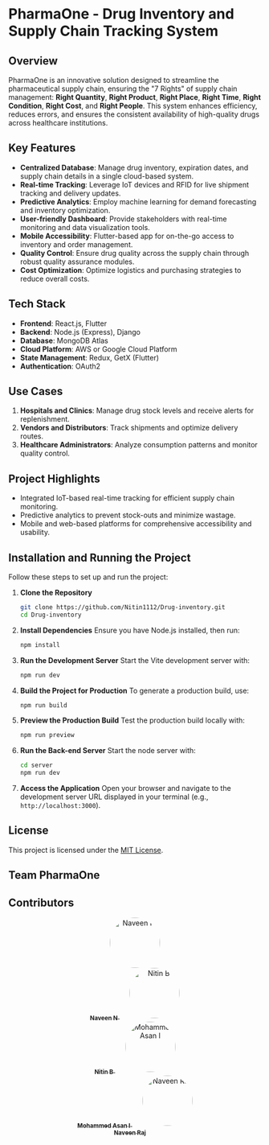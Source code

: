 # PharmaOne - Drug Inventory and Supply Chain Tracking System

## Overview
PharmaOne is an innovative solution designed to streamline the pharmaceutical supply chain, ensuring the "7 Rights" of supply chain management: **Right Quantity**, **Right Product**, **Right Place**, **Right Time**, **Right Condition**, **Right Cost**, and **Right People**. This system enhances efficiency, reduces errors, and ensures the consistent availability of high-quality drugs across healthcare institutions.

## Key Features
- **Centralized Database**: Manage drug inventory, expiration dates, and supply chain details in a single cloud-based system.
- **Real-time Tracking**: Leverage IoT devices and RFID for live shipment tracking and delivery updates.
- **Predictive Analytics**: Employ machine learning for demand forecasting and inventory optimization.
- **User-friendly Dashboard**: Provide stakeholders with real-time monitoring and data visualization tools.
- **Mobile Accessibility**: Flutter-based app for on-the-go access to inventory and order management.
- **Quality Control**: Ensure drug quality across the supply chain through robust quality assurance modules.
- **Cost Optimization**: Optimize logistics and purchasing strategies to reduce overall costs.

## Tech Stack
- **Frontend**: React.js, Flutter
- **Backend**: Node.js (Express), Django
- **Database**: MongoDB Atlas
- **Cloud Platform**: AWS or Google Cloud Platform
- **State Management**: Redux, GetX (Flutter)
- **Authentication**: OAuth2

## Use Cases
1. **Hospitals and Clinics**: Manage drug stock levels and receive alerts for replenishment.
2. **Vendors and Distributors**: Track shipments and optimize delivery routes.
3. **Healthcare Administrators**: Analyze consumption patterns and monitor quality control.

## Project Highlights
- Integrated IoT-based real-time tracking for efficient supply chain monitoring.
- Predictive analytics to prevent stock-outs and minimize wastage.
- Mobile and web-based platforms for comprehensive accessibility and usability.


## Installation and Running the Project

Follow these steps to set up and run the project:

1. **Clone the Repository**
   ```bash
   git clone https://github.com/Nitin1112/Drug-inventory.git
   cd Drug-inventory
   ```

2. **Install Dependencies**
   Ensure you have Node.js installed, then run:
    ```bash
    npm install
    ```

3. **Run the Development Server**
   Start the Vite development server with:
   ```bash
   npm run dev
   ```

4. **Build the Project for Production**
   To generate a production build, use:
   ```bash
   npm run build
   ```

5. **Preview the Production Build**
   Test the production build locally with:
   ```bash
   npm run preview
   ```

6. **Run the Back-end Server**
   Start the node server with:
   ```bash
   cd server
   npm run dev
   ```

7. **Access the Application**
   Open your browser and navigate to the development server URL displayed in your terminal (e.g., `http://localhost:3000`).

## License
This project is licensed under the [MIT License](LICENSE).

## Team PharmaOne

## Contributors

<div align="center">
  <a href="https://github.com/Navin82005">
    <img src="https://avatars.githubusercontent.com/Navin82005" width="100px" style="border-radius: 50%;" alt="Naveen N"/>
    <br />
    <sub><b>Naveen N</b></sub>
  </a>
  
  <a href="https://github.com/Nitin1112" style="margin: 0 20px;">
    <img src="https://avatars.githubusercontent.com/Nitin1112" width="100px" style="border-radius: 50%;" alt="Nitin B"/>
    <br />
    <sub><b>Nitin B</b></sub>
  </a>
  
  <a href="https://github.com/mohammedasan">
    <img src="https://avatars.githubusercontent.com/mohammedasan" width="100px" style="border-radius: 50%;" alt="Mohammed Asan I"/>
    <br />
    <sub><b>Mohammed Asan I</b></sub>
  </a>
  
  <a href="https://github.com/naveen-raj" style="margin: 0 20px;">
    <img src="https://avatars.githubusercontent.com/naveen-raj" width="100px" style="border-radius: 50%;" alt="Naveen Raj"/>
    <br />
    <sub><b>Naveen Raj</b></sub>
  </a>
</div>

